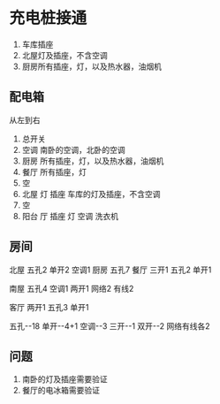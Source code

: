 # 充电桩接通
1. 车库插座
2. 北屋灯及插座，不含空调
3. 厨房所有插座，灯，以及热水器，油烟机

## 配电箱
从左到右
1. 总开关
2. 空调 
   南卧的空调，北卧的空调
3. 厨房 
   所有插座，灯，以及热水器，油烟机
4. 餐厅
   所有插座，灯
5. 空
6. 北屋
    灯 插座 车库的灯及插座，不含空调
7. 空
8. 阳台
    厅 插座 灯 空调  洗衣机
    
## 房间

北屋 五孔2 单开2 空调1
厨房 五孔7
餐厅 三开1 五孔2  单开1


南屋 五孔4 空调1 两开1
网络2  有线2

客厅 两开1 五孔3 单开1



五孔--18
单开--4+1
空调--3
三开--1
双开--2
网络有线各2

## 问题
1. 南卧的灯及插座需要验证
2. 餐厅的电冰箱需要验证